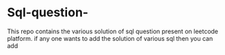 # Sql-question-
This repo contains the various solution of sql question present on leetcode platform.
if any one wants to add the solution of various sql then you can add

